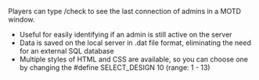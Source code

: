 Players can type /check to see the last connection of admins in a MOTD window.
- Useful for easily identifying if an admin is still active on the server
- Data is saved on the local server in .dat file format, eliminating the need for an external SQL database
- Multiple styles of HTML and CSS are available, so you can choose one by changing the #define SELECT_DESIGN 10 (range: 1 - 13)

